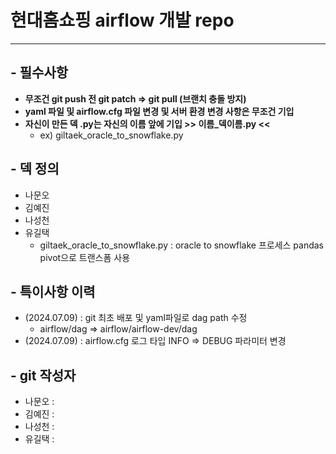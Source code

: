 # 현대홈쇼핑 airflow 개발 repo
----

## - 필수사항
  - **무조건 git push 전 git patch => git pull (브랜치 충돌 방지)**
  - **yaml 파일 및 airflow.cfg 파일 변경 및 서버 환경 변경 사항은 무조건 기입**
  - **자신이 만든 덱 .py는 자신의 이름 앞에 기입  >> 이름_덱이름.py <<**
      - ex) giltaek_oracle_to_snowflake.py 

## - 덱 정의
  - 나문오
  - 김예진
  - 나성천
  - 유길택
    - giltaek_oracle_to_snowflake.py : oracle to snowflake 프로세스 pandas pivot으로 트랜스폼 사용

## - 특이사항 이력
  - (2024.07.09) : git 최초 배포 및 yaml파일로 dag path 수정
    - airflow/dag => airflow/airflow-dev/dag
  - (2024.07.09) : airflow.cfg 로그 타입 INFO => DEBUG 파라미터 변경

## - git 작성자
  - 나문오 :
  - 김예진 :
  - 나성천 :
  - 유길택 :

